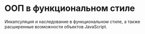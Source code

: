 # ООП в функциональном стиле

Инкапсуляция и наследование в функциональном стиле, а также расширенные возможности объектов JavaScript.
